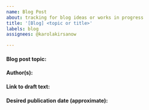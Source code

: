 ```yaml
---
name: Blog Post
about: tracking for blog ideas or works in progress
title: '[Blog] <topic or title>'
labels: blog
assignees: @karolakirsanow

---
```


#### Blog post topic: 
#### Author(s): 
#### Link to draft text:
#### Desired publication date (approximate):

